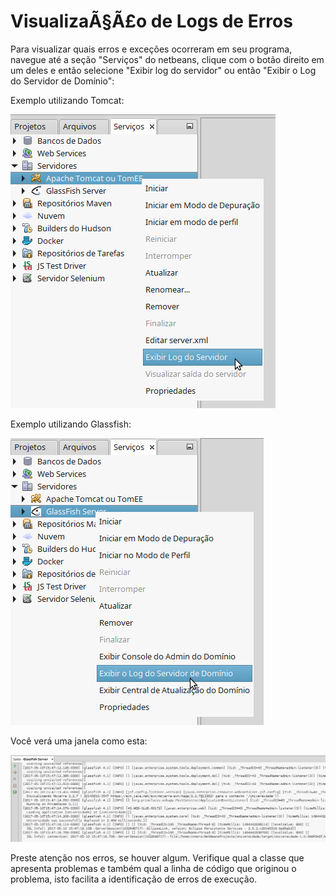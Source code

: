 
# VisualizaÃ§Ã£o de Logs de Erros

Para visualizar quais erros e exceções ocorreram em seu programa, navegue até a seção "Serviços" do netbeans, clique com o botão direito em um deles e então selecione "Exibir log do servidor" ou então "Exibir o Log do Servidor de Domínio":

Exemplo utilizando Tomcat:

![logtomcat.png](/dicas-solucoes/logtomcat.png)

Exemplo utilizando Glassfish:

![logglassfish.png](/dicas-solucoes/logglassfish.png)

Você verá uma janela como esta:

![logview.png](/dicas-solucoes/logview.png)

Preste atenção nos erros, se houver algum. Verifique qual a classe que apresenta problemas e também qual a linha de código que originou o problema, isto facilita a identificação de erros de execução.